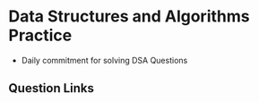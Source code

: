 # Data Structures and Algorithms Practice

- Daily commitment for solving DSA Questions

## Question Links
